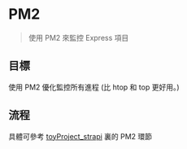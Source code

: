 # PM2

> 使用 PM2 來監控 Express 項目

## 目標

使用 PM2 優化監控所有進程 (比 htop 和 top 更好用。)

## 流程

具體可參考 [toyProject_strapi](https://github.com/Mini-Pingu/toyProject_strapi) 裏的 PM2 環節



